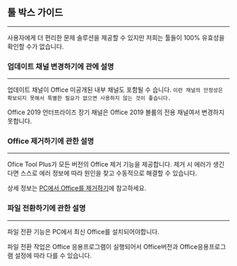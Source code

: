 ## 툴 박스 가이드

---

사용자에게 더 편리한 문제 솔루션을 제공할 수 있지만 저희는 툴들이 100% 유효성을 확인할 수가 없습니다.

### 업데이트 채널 변경하기에 관에 설명

---

업데이트 채널이 Office 미공개된 내부 채널도 포함될 수 습니다. `이런 채널의 안정성은 확보되지 못해서 특별한 필요가 없으면 사용하지 않는 것이 좋습니다.`

Office 2019 언터프라이즈 장기 채널은 Office 2019 볼륨의 전용 채널여서 변경하지 못합니다.

### Office 제거하기에 관한 설명

---

Ofice Tool Plus가 모든 버전의 Office 제거 기능을 제공합니다. 제거 시 에러가 생긴다면 스스로 에러 정보에 따라 원인을 찾고 수동적으로 해결할 수 있습니다.

상세 정보는  [PC에서 Office를 제거하기](https://support.microsoft.com/ko-kr/office/pc%ec%97%90%ec%84%9c-office-%ec%a0%9c%ea%b1%b0-9dd49b83-264a-477a-8fcc-2fdf5dbf61d8)에 참고하세요.

### 파일 전환하기에 관한 설명

---

파일 전환 기능은 PC에서 최신 Office를 설치되어야합니다.

파일 전환 작업은 Office 응용프로그램이 실행되어서 Office버전과 Office응용프로그램 설정에 따라 다를 수 있습니다.
